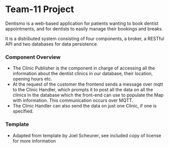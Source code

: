 # Team-11 Project

Dentismo is a web-based application for patients wanting to book dentist appointments, and for dentists to easily manage their bookings and breaks. 

It is a distributed system consisting of four components, a broker, a RESTful API and two databases for data persistence. 

### Component Overview

* The Clinic Publisher is the component in charge of accessing all the information about the dentist clinics in our database, their location, opening hours etc.
* At the request of the customer the frontend sends a message over mqtt to the Clinic Handler, which prompts it to post all the data on all the clinics in the database which the front-end can use to populate the Map with information. This communication occurs over MQTT.
* The Clinic Handler can also send the data on just one Clinic, if one is specified.

### Template

* Adapted from template by Joel Scheuner, see included copy of license for more information
